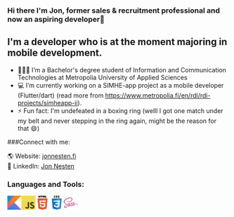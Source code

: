 ### Hi there I'm Jon, former sales & recruitment professional and now an aspiring developer👋

## I'm a developer who is at the moment majoring in mobile development.
- 👨🏼‍🎓 I’m a Bachelor's degree student of Information and Communication Technologies at Metropolia University of Applied Sciences
- 💻 I’m currently working on a SIMHE-app project as a mobile developer (Flutter/dart) (read more from https://www.metropolia.fi/en/rdi/rdi-projects/simheapp-ii).
- ⚡ Fun fact: I'm undefeated in a boxing ring (welll I got one match under my belt and never stepping in the ring again, might be the reason for that 😄)


###Connect with me:

🌎 Website: [jonnesten.fi](https://jonnesten.fi/)  
💼 LinkedIn: [Jon Nesten](https://www.linkedin.com/in/jonnesten/)


### Languages and Tools:
<img align="left" alt="Kotlin" height="32" width="32" src="https://raw.githubusercontent.com/github/explore/80688e429a7d4ef2fca1e82350fe8e3517d3494d/topics/kotlin/kotlin.png" />
<img align="left" alt="Javascript" height="32" width="32" src="https://raw.githubusercontent.com/github/explore/80688e429a7d4ef2fca1e82350fe8e3517d3494d/topics/javascript/javascript.png" />
<img align="left" alt="HTML5" height="32" width="32" src="https://raw.githubusercontent.com/github/explore/80688e429a7d4ef2fca1e82350fe8e3517d3494d/topics/html/html.png" />
<img align="left" alt="CSS" height="32" width="32" src="https://raw.githubusercontent.com/github/explore/80688e429a7d4ef2fca1e82350fe8e3517d3494d/topics/css/css.png" />
<img align="left" alt="Sass" height="32" width="32" src="https://raw.githubusercontent.com/github/explore/80688e429a7d4ef2fca1e82350fe8e3517d3494d/topics/sass/sass.png" />
